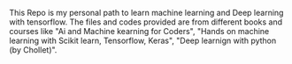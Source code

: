 This Repo is my personal path to learn machine learning and Deep learning with tensorflow. The files and codes provided are from different books and courses like "Ai and Machine kearning for Coders", "Hands on machine learning with Scikit learn, Tensorflow, Keras", "Deep learnign with python (by Chollet)".
